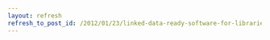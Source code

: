 ```yaml
---
layout: refresh
refresh_to_post_id: /2012/01/23/linked-data-ready-software-for-libraries-jennifer-bowen
---
```

